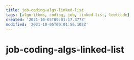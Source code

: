 ```yaml
---
title: job-coding-algs-linked-list
tags: [algorithms, coding, job, linked-list, leetcode]
created: '2021-10-05T09:01:17.377Z'
modified: '2021-10-05T09:01:56.103Z'
---
```


# job-coding-algs-linked-list
